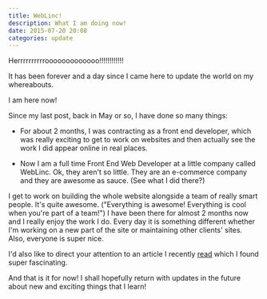 ```yaml
---
title: WebLinc!
description: What I am doing now!
date: 2015-07-20 20:08
categories: update
---
```


Herrrrrrrrrrooooooooooooo!!!!!!!!!!!!

It has been forever and a day since I came here to update the world on my whereabouts.

I am here now!

Since my last post, back in May or so, I have done so many things:

- For about 2 months, I was contracting as a front end developer, which was really exciting to get to work on websites and then actually see the work I did appear online in real places.

- Now I am a full time Front End Web Developer at a little company called WebLinc. Ok, they aren't so little. They are an e-commerce company and they are awesome as sauce. (See what I did there?)

I get to work on building the whole website alongside a team of really smart people. It's quite awesome. ("Everything is awesome! Everything is cool when you're part of a team!") I have been there for almost 2 months now and I really enjoy the work I do. Every day it is something different whether I'm working on a new part of the site or maintaining other clients' sites. Also, everyone is super nice.

I'd also like to direct your attention to an article I recently [read][article] which I found super fascinating.

And that is it for now! I shall hopefully return with updates in the future about new and exciting things that I learn!


[article]: http://www.sitepoint.com/12-little-known-css-facts-the-sequel/
